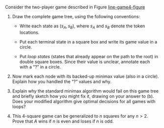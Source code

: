 

Consider the two-player game described in
Figure <a class="insideExerciseFigRef" id="insideexercisefigref" href="#line-game4-figure">line-game4-figure</a><br>

1.  Draw the complete game tree, using the following conventions:<br>

    -   Write each state as $(s_A,s_B)$, where $s_A$ and $s_B$ denote
        the token locations.<br>

    -   Put each terminal state in a square box and write its game value
        in a circle.<br>

    -   Put <i>loop states</i> (states that already appear on
        the path to the root) in double square boxes. Since their value
        is unclear, annotate each with a “?” in a circle.<br>

2.  Now mark each node with its backed-up minimax value (also in
    a circle). Explain how you handled the “?” values and why.<br>

3.  Explain why the standard minimax algorithm would fail on this game
    tree and briefly sketch how you might fix it, drawing on your answer
    to (b). Does your modified algorithm give optimal decisions for all
    games with loops?<br>

4.  This 4-square game can be generalized to $n$ squares for any
    $n > 2$. Prove that $A$ wins if $n$ is even and loses if $n$ is odd.
